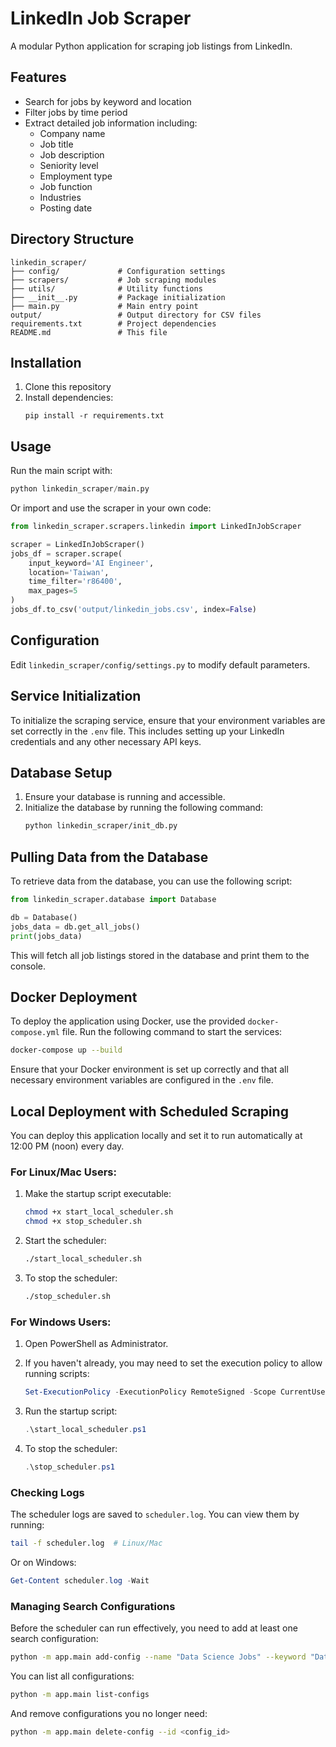 # LinkedIn Job Scraper

A modular Python application for scraping job listings from LinkedIn.

## Features

- Search for jobs by keyword and location
- Filter jobs by time period
- Extract detailed job information including:
  - Company name
  - Job title
  - Job description
  - Seniority level
  - Employment type
  - Job function
  - Industries
  - Posting date

## Directory Structure

```
linkedin_scraper/
├── config/             # Configuration settings
├── scrapers/           # Job scraping modules
├── utils/              # Utility functions
├── __init__.py         # Package initialization
├── main.py             # Main entry point
output/                 # Output directory for CSV files
requirements.txt        # Project dependencies
README.md               # This file
```

## Installation

1. Clone this repository
2. Install dependencies:
   ```
   pip install -r requirements.txt
   ```

## Usage

Run the main script with:

```python
python linkedin_scraper/main.py
```

Or import and use the scraper in your own code:

```python
from linkedin_scraper.scrapers.linkedin import LinkedInJobScraper

scraper = LinkedInJobScraper()
jobs_df = scraper.scrape(
    input_keyword='AI Engineer',
    location='Taiwan',
    time_filter='r86400',
    max_pages=5
)
jobs_df.to_csv('output/linkedin_jobs.csv', index=False)
```

## Configuration

Edit `linkedin_scraper/config/settings.py` to modify default parameters. 

## Service Initialization

To initialize the scraping service, ensure that your environment variables are set correctly in the `.env` file. This includes setting up your LinkedIn credentials and any other necessary API keys.

## Database Setup

1. Ensure your database is running and accessible.
2. Initialize the database by running the following command:
   ```bash
   python linkedin_scraper/init_db.py
   ```

## Pulling Data from the Database

To retrieve data from the database, you can use the following script:

```python
from linkedin_scraper.database import Database

db = Database()
jobs_data = db.get_all_jobs()
print(jobs_data)
```

This will fetch all job listings stored in the database and print them to the console.

## Docker Deployment

To deploy the application using Docker, use the provided `docker-compose.yml` file. Run the following command to start the services:

```bash
docker-compose up --build
```

Ensure that your Docker environment is set up correctly and that all necessary environment variables are configured in the `.env` file.

## Local Deployment with Scheduled Scraping

You can deploy this application locally and set it to run automatically at 12:00 PM (noon) every day.

### For Linux/Mac Users:

1. Make the startup script executable:
   ```bash
   chmod +x start_local_scheduler.sh
   chmod +x stop_scheduler.sh
   ```

2. Start the scheduler:
   ```bash
   ./start_local_scheduler.sh
   ```

3. To stop the scheduler:
   ```bash
   ./stop_scheduler.sh
   ```

### For Windows Users:

1. Open PowerShell as Administrator.

2. If you haven't already, you may need to set the execution policy to allow running scripts:
   ```powershell
   Set-ExecutionPolicy -ExecutionPolicy RemoteSigned -Scope CurrentUser
   ```

3. Run the startup script:
   ```powershell
   .\start_local_scheduler.ps1
   ```

4. To stop the scheduler:
   ```powershell
   .\stop_scheduler.ps1
   ```

### Checking Logs

The scheduler logs are saved to `scheduler.log`. You can view them by running:
```bash
tail -f scheduler.log  # Linux/Mac
```
Or on Windows:
```powershell
Get-Content scheduler.log -Wait
```

### Managing Search Configurations

Before the scheduler can run effectively, you need to add at least one search configuration:

```bash
python -m app.main add-config --name "Data Science Jobs" --keyword "Data Scientist" --location "Taiwan" --max-pages 5
```

You can list all configurations:
```bash
python -m app.main list-configs
```

And remove configurations you no longer need:
```bash
python -m app.main delete-config --id <config_id>
``` 